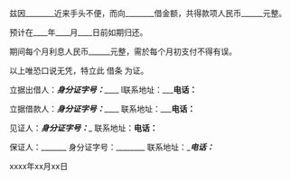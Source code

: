 
 


兹因________近来手头不便，而向________借金额，共得款项人民币______元整。


预计在____年____月____日前如期归还。


期间每个月利息人民币______元整，需於每个月初支付不得有误。


以上唯恐口说无凭，特立此
借条
为证。


立据出借人：_______身分证字号：___________ l联系地址：___________电话：________


立据借款人：_______身分证字号：___________ 联系地址：___________电话：________


见证人：_______身分证字号：________ 联系地址：__________电话：__________


保证人：_______ 身分证字号：________ 联系地址：__________电话：_________


xxxx年xx月xx日
 


 

 
 
 
 
 
  


  
 

  


  


  
 
 
 
 

